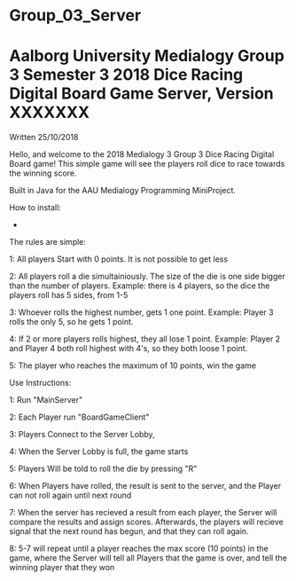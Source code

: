 # Group_03_Server

Aalborg University Medialogy Group 3 Semester 3 2018 Dice Racing Digital Board Game Server, Version XXXXXXX
===============================
Written 25/10/2018

Hello, and welcome to the 2018 Medialogy 3 Group 3 Dice Racing Digital Board game! This simple game will see the players roll dice to race towards the winning score.

Built in Java for the AAU Medialogy Programming MiniProject.

How to install:

-

The rules are simple:

1: All players Start with 0 points. It is not possible to get less

2: All players roll a die simultainiously. The size of the die is one side bigger than the number of players.
	Example: there is 4 players, so the dice the players roll has 5 sides, from 1-5
	
3: Whoever rolls the highest number, gets 1 one point.
	Example: Player 3 rolls the only 5, so he gets 1 point.
	
4: If 2 or more players rolls highest, they all lose 1 point.
	Example: Player 2 and Player 4 both roll highest with 4's, so they both loose 1 point.
	
5: The player who reaches the maximum of 10 points, win the game 


Use Instructions:

1: Run "MainServer"

2: Each Player run "BoardGameClient"

3: Players Connect to the Server Lobby,

4: When the Server Lobby is full, the game starts

5: Players Will be told to roll the die by pressing "R"

6: When Players have rolled, the result is sent to the server, and the Player can not roll again until next round

7: When the server has recieved a result from each player, the Server will compare the results and assign scores. Afterwards, the 	players will recieve signal that the next round has begun, and that they can roll again.

8: 5-7 will repeat until a player reaches the max score (10 points) in the game, where the Server will tell all Players that the game is over, and tell the winning player that they won  
